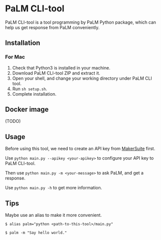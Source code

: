 # PaLM CLI-tool

PaLM CLI-tool is a tool programming by PaLM Python package, which can help us get response from PaLM conveniently.

## Installation

### For Mac

1. Check that Python3 is installed in your machine.
2. Download PaLM CLI-tool ZIP and extract it.
3. Open your shell, and change your working directory under PaLM CLI tool.
4. Run `sh setup.sh`.
5. Complete installation.

## Docker image

(TODO)

## Usage

Before using this tool, we need to create an API key from [MakerSuite](https://makersuite.google.com/app/apikey) first.

Use `python main.py --apikey <your-apikey>` to configure your API key to PaLM CLI-tool.

Then use `python main.py -m <your-message>` to ask PaLM, and get a response.

Use `python main.py -h` to get more information.

## Tips

Maybe use an alias to make it more convenient.

```
$ alias palm="python <path-to-this-tool>/main.py"

$ palm -m "Say hello world."
```
